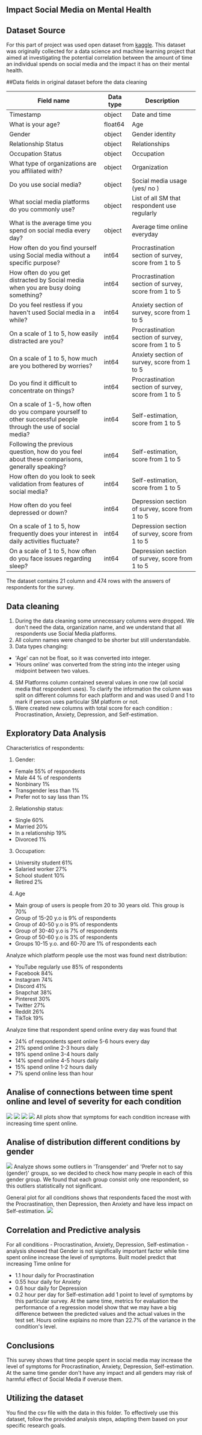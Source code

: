 ## Impact Social Media on Mental Health

## Dataset Source
For this part of project was used open dataset from 
[kaggle](https://www.kaggle.com/datasets/souvikahmed071/social-media-and-mental-health). 
This dataset was originally collected for a data science and machine learning project 
that aimed at investigating the potential correlation between the amount of time an 
individual spends on social media and the impact it has on their mental health.

##Data fields in original dataset before the data cleaning

| Field name                                                                                                       | Data type | Description                                           |
|------------------------------------------------------------------------------------------------------------------|-----------|-------------------------------------------------------|
| Timestamp                                                                                                        | object    | Date and time                                         |
| What is your age?                                                                                                | float64   | Age                                                   |                                                  |
| Gender                                                                                                           | object    | Gender identity                                       |
| Relationship Status                                                                                              | object    | Relationships                                         |
| Occupation Status                                                                                                | object    | Occupation                                            |
| What type of organizations are you affiliated with?                                                              | object    | Organization                                          |
| Do you use social media?                                                                                         | object    | Social media usage (yes/ no )                         |
| What social media platforms do you commonly use?                                                                 | object    | List of all SM that respondent use regularly          |
| What is the average time you spend on social media every day?                                                    | object    | Average time online everyday                          |
| How often do you find yourself using Social media without a specific purpose?                                    | int64     | Procrastination section of survey, score from 1  to 5 |
| How often do you get distracted by Social media when you are busy doing something?                               | int64     | Procrastination section of survey, score from 1  to 5 |
| Do you feel restless if you haven't used Social media in a while?                                                | int64     | Anxiety section of survey, score from 1 to 5          |
| On a scale of 1 to 5, how easily distracted are you?                                                             | int64     | Procrastination section of survey, score from 1  to 5 |
| On a scale of 1 to 5, how much are you bothered by worries?                                                      | int64     | Anxiety section of survey, score from 1 to 5          |
| Do you find it difficult to concentrate on things?                                                               | int64     | Procrastination section of survey, score from 1  to 5 |
| On a scale of 1-5, how often do you compare yourself to other successful people through the use of social media? | int64     | Self-estimation, score from 1 to 5                    |
| Following the previous question, how do you feel about these comparisons, generally speaking?                    | int64     | Self-estimation, score from 1 to 5                    |
| How often do you look to seek validation from features of social media?                                          | int64     | Self-estimation, score from 1 to 5                    |
| How often do you feel depressed or down?                                                                         | int64     | Depression section of survey, score from 1 to 5       |
| On a scale of 1 to 5, how frequently does your interest in daily activities fluctuate?                           | int64     | Depression section of survey, score from 1 to 5       |
| On a scale of 1 to 5, how often do you face issues regarding sleep?                                              | int64     | Depression section of survey, score from 1 to 5       |

The dataset contains 21 column and 474 rows with the answers of respondents for the survey. 

## Data cleaning
1. During the data cleaning some unnecessary columns were dropped. 
We don't need the data, organization name, and we understand that all respondents use Social Media platforms. 
2. All column names were changed to be shorter but still understandable.
3. Data types changing: 
 - 'Age' can not be float, so it was converted into integer. 
 - 'Hours online' was converted from the string into the integer using midpoint between two values.
4. SM Platforms column contained several values in one row 
(all social media that respondent uses). To clarify the information
the column was split on different columns for each platform and 
and was used 0 and 1 to mark if person uses particular SM platform or not.
5. Were created new columns with total score for each condition : Procrastination, 
Anxiety, Depression, and Self-estimation.

## Exploratory Data Analysis
Characteristics of respondents:
1. Gender:
- Female 55% of respondents
- Male 44 % of respondents
- Nonbinary 1%
- Transgender less than 1%
- Prefer not to say lass than 1%
2. Relationship status:
- Single 60%
- Married 20%
- In a relationship 19%
- Divorced 1%
3. Occupation:
- University student 61%
- Salaried worker 27%
- School student 10%
- Retired 2%
4. Age
- Main group of users is people from 20 to 30 years old. This group is 70%
- Group of 15-20 y.o is 9% of respondents
- Group of 40-50 y.o is 9% of respondents
- Group of 30-40 y.o is 7% of respondents
- Group of 50-60 y.o is 3% of respondents
- Groups 10-15 y.o. and 60-70 are 1% of respondents each

Analyze which platform people use the most was found next distribution:
- YouTube regularly use 85% of respondents
- Facebook 84%
- Instagram 74%
- Discord 41%
- Snapchat 38%
- Pinterest 30%
- Twitter 27%
- Reddit 26%
- TikTok 19%

Analyze time that respondent spend online every day was found that
- 24% of respondents spent online 5-6 hours every day
- 21% spend online 2-3 hours daily
- 19% spend online 3-4 hours daily
- 14% spend online 4-5 hours daily
- 15% spend online 1-2 hours daily
- 7% spend online less than hour

## Analise of connections between time spent online and level of severity for each condition
![](/Users/yuliia_sych/Documents/Social_media_impact/plots/procrast_time.png)
![](/Users/yuliia_sych/Documents/Social_media_impact/plots/anx_time.png)
![](/Users/yuliia_sych/Documents/Social_media_impact/plots/depr_time.png)
![](/Users/yuliia_sych/Documents/Social_media_impact/plots/se_time.png)
All plots show that symptoms for each condition increase with increasing time spent online. 

## Analise of distribution different conditions by gender 
![](/Users/yuliia_sych/Documents/Social_media_impact/plots/conditions_gender.png)
Analyze shows some outliers in 'Transgender' and 'Prefer not to say (gender)'
groups, so we decided to check how many people in each of this gender group. 
We found that each group consist only one respondent, so this outliers statistically not significant. 


General plot for all conditions shows that respondents faced the most
with the Procrastination, then Depression, then Anxiety and have less impact on 
Self-estimation. 
![](/Users/yuliia_sych/Documents/Social_media_impact/plots/all_conditions.png)

## Correlation and Predictive analysis
 For all conditions - Procrastination, Anxiety, Depression,
 Self-estimation - analysis showed that Gender is not significally 
 important factor while time spent online increase the level 
 of symptoms. Built model predict that increasing Time online
 for 
 - 1.1 hour daily for Procrastination
 - 0.55 hour daily for Anxiety
 - 0.6 hour daily for Depression
 - 0.2 hour per day for Self-estimation 
add 1 point to level of symptoms by this particular survey.
At the same time, metrics for evaluation the performance of a
regression model show that we may have a big difference between
the predicted values and the actual values in the test set. 
Hours online explains no more than 22.7% of the variance in the condition's level.

## Conclusions
This survey shows that time people spent in social media may increase the level of symptoms for
Procrastination, Anxiety, Depression, Self-estimation. At the same time 
gender don't have any impact and all genders may risk of harmful effect of
Social Media if overuse them. 

## Utilizing the dataset
You find the csv file with the data in this folder. To effectively use this dataset, follow 
the provided analysis steps, adapting them based on your specific research goals.

